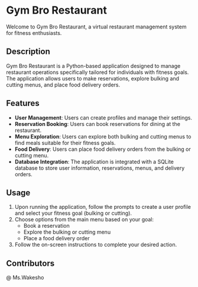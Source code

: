# Gym Bro Restaurant

Welcome to Gym Bro Restaurant, a virtual restaurant management system for fitness enthusiasts.

## Description

Gym Bro Restaurant is a Python-based application designed to manage restaurant operations specifically tailored for individuals with fitness goals. The application allows users to make reservations, explore bulking and cutting menus, and place food delivery orders.

## Features

- **User Management**: Users can create profiles and manage their settings.
- **Reservation Booking**: Users can book reservations for dining at the restaurant.
- **Menu Exploration**: Users can explore both bulking and cutting menus to find meals suitable for their fitness goals.
- **Food Delivery**: Users can place food delivery orders from the bulking or cutting menu.
- **Database Integration**: The application is integrated with a SQLite database to store user information, reservations, menus, and delivery orders.


## Usage

1. Upon running the application, follow the prompts to create a user profile and select your fitness goal (bulking or cutting).
2. Choose options from the main menu based on your goal:
    - Book a reservation
    - Explore the bulking or cutting menu
    - Place a food delivery order
3. Follow the on-screen instructions to complete your desired action.


## Contributors
@ Ms.Wakesho